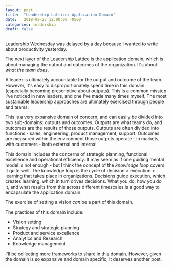 ```yaml
---
layout: post
title:  "Leadership Lattice: Application Domain"
date:   2018-09-27 12:00:00 -0500
categories: leadership
draft: false
---
```


Leadership Wednesday was delayed by a day because I wanted to write about productivity yesterday.

The next layer of the Leadership Lattice is the application domain, which is about managing the output and outcomes of the organization. It's about _what the team does_. 

A leader is ultimately accountable for the output and outcome of the team. However, it's easy to disproportionately spend time in this domain (especially becoming prescriptive about outputs). This is a common misstep I've noticed in new leaders, and one I've made many times myself. The most sustainable leadership approaches are ultimately exercised through people and teams. 

This is a very expansive domain of concern, and can easily be divided into two sub-domains: outputs and outcomes. Outputs are what teams do, and outcomes are the results of those outputs. Outputs are often divided into functions - sales, engineering, product management, support. Outcomes are measured within the environment those outputs operate - in markets, with customers - both external and internal. 

This domain includes the concerns of strategic planning, functional excellence and operational efficiency. It may seem as if one guiding mental model is not enough - but I think the concept of the _knowledge loop_ covers it quite well. The knowledge loop is the cycle of decision > execution > learning that takes place in organizations. Decisions guide execution, which creates learning, which in turn drives decisions. What you do, how you do it, and what results from this across different timescales is a good way to encapsulate the application domain.

The exercise of setting a vision _can_ be a part of this domain. 

The practices of this domain include:
* Vision setting
* Strategy and strategic planning
* Product and service excellence
* Analytics and Research
* Knowledge management

I'll be collecting more frameworks to share in this domain. However, given the domain is so expansive and domain specific, it deserves another post.
